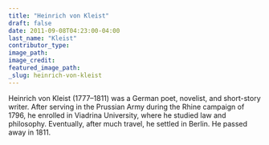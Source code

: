 ```yaml
---
title: "Heinrich von Kleist"
draft: false
date: 2011-09-08T04:23:00-04:00
last_name: "Kleist"
contributor_type:
image_path:
image_credit:
featured_image_path:
_slug: heinrich-von-kleist
---
```


Heinrich von Kleist (1777–1811) was a German poet, novelist, and short-story writer. After serving in the Prussian Army during the Rhine campaign of 1796, he enrolled in Viadrina University, where he studied law and philosophy. Eventually, after much travel, he settled in Berlin. He passed away in 1811.


